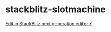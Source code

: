 # stackblitz-slotmachine

[Edit in StackBlitz next generation editor ⚡️](https://stackblitz.com/~/github.com/fathert/stackblitz-slotmachine)
